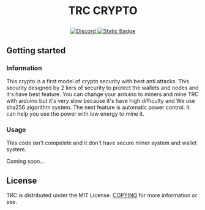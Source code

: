 <h1 align="center">
   <p>
        <b>TRC CRYPTO</b>
    </p>
</h1>
<p align="center">    
    <a href="https://discord.com/invite/3b4PRyGSsQ">
        <img alt="Discord" src="https://img.shields.io/discord/1188480869825007626?style=for-the-badge&logo=discord&labelColor=%23000000&color=%23a60000">
    </a>
   <a> </a>
    <a href="https://t.me/Dragoncoin_DCN">
        <img alt="Static Badge" src="https://img.shields.io/badge/Telegram-2CA5E0?style=for-the-badge&logo=Telegram">
    </a>
</p>


## Getting started

### Information
This crypto is a first model of crypto security with best anti attacks.
This security designed by 2 liers of security to protect the wallets and nodes and it's have best feature.
You can change your arduino to miners and mine TRC with arduino but it's very slow because it's have high difficulty and
We use sha256 algorithm system. The next feature is automatic power control. It can help you use the power with low energy 
to mine it.

### Usage 
This code isn't compelete and it don't have secure miner system and wallet system.

Coming soon...

## License
TRC is distributed under the MIT License.
[COPYING](https://github.com/rezaee33626/DragonCoin/blob/main/LICENSE) for more information or see.
